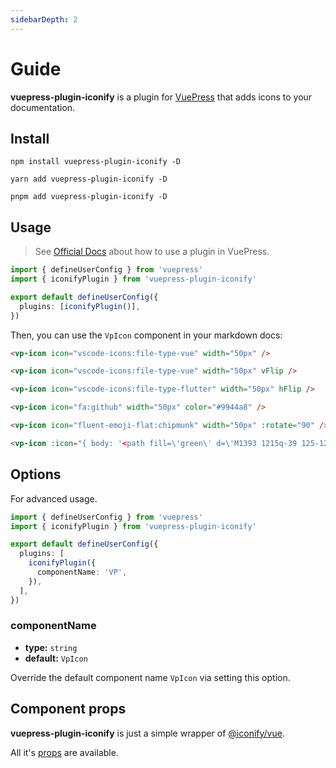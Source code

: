 ```yaml
---
sidebarDepth: 2
---
```


# Guide

**vuepress-plugin-iconify** is a plugin for [VuePress](https://v2.vuepress.vuejs.org) that adds icons to your documentation.

## Install

```shell
npm install vuepress-plugin-iconify -D
```

```shell
yarn add vuepress-plugin-iconify -D
```

```shell
pnpm add vuepress-plugin-iconify -D
```

## Usage

> See [Official Docs](https://v2.vuepress.vuejs.org/guide/plugin.html#plugin) about how to use a plugin in VuePress.

```ts
import { defineUserConfig } from 'vuepress'
import { iconifyPlugin } from 'vuepress-plugin-iconify'

export default defineUserConfig({
  plugins: [iconifyPlugin()],
})
```

Then, you can use the `VpIcon` component in your markdown docs:

```md
<vp-icon icon="vscode-icons:file-type-vue" width="50px" />

<vp-icon icon="vscode-icons:file-type-vue" width="50px" vFlip />

<vp-icon icon="vscode-icons:file-type-flutter" width="50px" hFlip />

<vp-icon icon="fa:github" width="50px" color="#9944a8" />

<vp-icon icon="fluent-emoji-flat:chipmunk" width="50px" :rotate="90" />

<vp-icon :icon="{ body: '<path fill=\'green\' d=\'M1393 1215q-39 125-123 250q-129 196-257 196q-49 0-140-32q-86-32-151-32q-61 0-142 33q-81 34-132 34q-152 0-301-259Q0 1144 0 902q0-228 113-374q113-144 284-144q72 0 177 30q104 30 138 30q45 0 143-34q102-34 173-34q119 0 213 65q52 36 104 100q-79 67-114 118q-65 94-65 207q0 124 69 223t158 126zM1017 42q0 61-29 136q-30 75-93 138q-54 54-108 72q-37 11-104 17q3-149 78-257Q835 41 1011 0q1 3 2.5 11t2.5 11q0 4 .5 10t.5 10z\'></path>', width: 1664, height: 1664 }" width="50px" />
```

<vp-icon icon="vscode-icons:file-type-vue" width="50px" />

<vp-icon icon="vscode-icons:file-type-vue" width="50px" vFlip />

<vp-icon icon="vscode-icons:file-type-flutter" width="50px" hFlip />

<vp-icon icon="fa:github" width="50px" color="#9944a8" />

<vp-icon icon="fluent-emoji-flat:chipmunk" width="50px" :rotate="90" />

<vp-icon :icon="{ body: '<path fill=\'green\' d=\'M1393 1215q-39 125-123 250q-129 196-257 196q-49 0-140-32q-86-32-151-32q-61 0-142 33q-81 34-132 34q-152 0-301-259Q0 1144 0 902q0-228 113-374q113-144 284-144q72 0 177 30q104 30 138 30q45 0 143-34q102-34 173-34q119 0 213 65q52 36 104 100q-79 67-114 118q-65 94-65 207q0 124 69 223t158 126zM1017 42q0 61-29 136q-30 75-93 138q-54 54-108 72q-37 11-104 17q3-149 78-257Q835 41 1011 0q1 3 2.5 11t2.5 11q0 4 .5 10t.5 10z\'></path>', width: 1664, height: 1664 }" width="50px" />

## Options

For advanced usage.

```ts
import { defineUserConfig } from 'vuepress'
import { iconifyPlugin } from 'vuepress-plugin-iconify'

export default defineUserConfig({
  plugins: [
    iconifyPlugin({
      componentName: 'VP',
    }),
  ],
})
```

### componentName

- **type:** `string`
- **default:** `VpIcon`

Override the default component name `VpIcon` via setting this option.

## Component props

**vuepress-plugin-iconify** is just a simple wrapper of [@iconify/vue](https://docs.iconify.design/icon-components/vue).

All it's [props](https://docs.iconify.design/icon-components/vue/#properties) are available.
